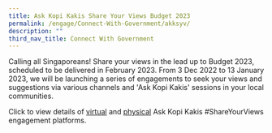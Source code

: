 ```yaml
---
title: Ask Kopi Kakis Share Your Views Budget 2023
permalink: /engage/Connect-With-Government/akksyv/
description: ""
third_nav_title: Connect With Government
---
```

Calling all Singaporeans! Share your views in the lead up to Budget 2023, scheduled to be delivered in February 2023. From 3 Dec 2022 to 13 January 2023, we will be launching a series of engagements to seek your views and suggestions via various channels and 'Ask Kopi Kakis' sessions in your local communities.

Click to view details of [virtual]([](/files/Engage/LIST%20OF%20COMMUNITY%20CENTRES%20FB%20PAGES%20FOR%20AKKSYV_V2.pdf)) and [physical]([](/files/Engage/Details%20of%20Ask%20Kopi%20Kaki%20Share%20Your%20Views%20locations.pdf)) Ask Kopi Kakis #ShareYourViews engagement platforms.
